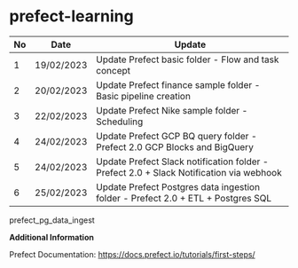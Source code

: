 # prefect-learning

No | Date | Update
--- | --- | --- 
1 | 19/02/2023 | Update Prefect basic folder - Flow and task concept
2 | 20/02/2023 | Update Prefect finance sample folder - Basic pipeline creation
3 | 22/02/2023 | Update Prefect Nike sample folder - Scheduling
4 | 24/02/2023 | Update Prefect GCP BQ query folder - Prefect 2.0 GCP Blocks and BigQuery 
5 | 24/02/2023 | Update Prefect Slack notification folder - Prefect 2.0 + Slack Notification via webhook
6 | 25/02/2023 | Update Prefect Postgres data ingestion folder - Prefect 2.0 + ETL + Postgres SQL

prefect_pg_data_ingest

**Additional Information**

Prefect Documentation:
https://docs.prefect.io/tutorials/first-steps/ 
